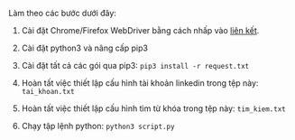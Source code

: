 Làm theo các bước dưới đây:

 1. Cài đặt Chrome/Firefox WebDriver bằng cách nhấp vào [liên kết](https://nguyenvanhieu.vn/cai-dat-moi-truong-selenium-voi-python/).
 
 2. Cài đặt python3 và nâng cấp pip3
 3. Cài đặt tất cả các gói qua pip3:
`pip3 install -r request.txt`

 4. Hoàn tất việc thiết lập cấu hình tài khoản linkedin trong tệp này:
`tai_khoan.txt`

 5. Hoàn tất việc thiết lập cấu hình tìm từ khóa trong tệp này:
`tim_kiem.txt`

 5. Chạy tập lệnh python:
`python3 script.py`

